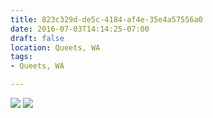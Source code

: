 ```yaml
---
title: 823c329d-de5c-4184-af4e-35e4a57556a0
date: 2016-07-03T14:14:25-07:00
draft: false
location: Queets, WA
tags:
- Queets, WA

---
```



![](https://d17enza3bfujl8.cloudfront.net/20160703_01_36.jpg)
![](https://d17enza3bfujl8.cloudfront.net/20160703_01_35.jpg)

